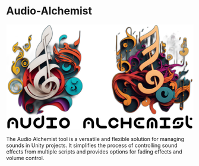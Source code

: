 # Audio-Alchemist

<img src="/Assets/Editor/AudioAlchemist/HeaderImage.png" alt="Audio Alchemist Icon">

The Audio Alchemist tool is a versatile and flexible solution for managing sounds in Unity projects. It simplifies the process of controlling sound effects from multiple scripts and provides options for fading effects and volume control.
